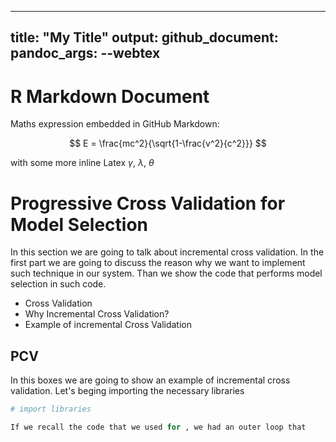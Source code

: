 
---
title: "My Title"
output:
  github_document:
    pandoc_args: --webtex
---

# R Markdown Document

Maths expression embedded in GitHub Markdown:

$$
E = \frac{mc^2}{\sqrt{1-\frac{v^2}{c^2}}}
$$

with some more inline Latex $\gamma$, $\lambda$, $\theta$

# Progressive Cross Validation for Model Selection

In this section we are going to talk about incremental cross validation. In the first part we are going to discuss the reason why we want to implement such technique in our system. Than we show the code that performs model selection in such code.

* Cross Validation
* Why Incremental Cross Validation?
* Example of incremental Cross Validation


## PCV 

In this boxes we are going to show an example of incremental cross validation. Let's beging importing the necessary libraries


```python
# import libraries
```


```python
If we recall the code that we used for , we had an outer loop that 
```

